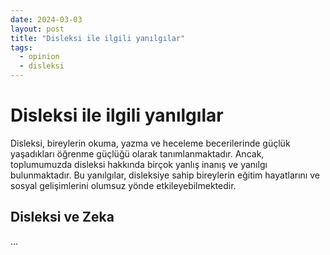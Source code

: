 ```yaml
---
date: 2024-03-03
layout: post
title: "Disleksi ile ilgili yanılgılar"
tags:
  - opinion
  - disleksi
---
```


# Disleksi ile ilgili yanılgılar

Disleksi, bireylerin okuma, yazma ve heceleme becerilerinde güçlük yaşadıkları öğrenme güçlüğü olarak tanımlanmaktadır. Ancak, toplumumuzda disleksi hakkında birçok yanlış inanış ve yanılgı bulunmaktadır. Bu yanılgılar, disleksiye sahip bireylerin eğitim hayatlarını ve sosyal gelişimlerini olumsuz yönde etkileyebilmektedir. 

## Disleksi ve Zeka

...